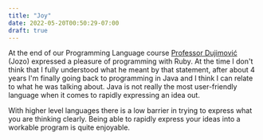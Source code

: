 ```yaml
---
title: "Joy"
date: 2022-05-20T00:50:29-07:00
draft: true
---
```


At the end of our Programming Language course [Professor Dujimović](http://sutro.sfsu.edu/People/jozo/jozo.html) (Jozo)
expressed a pleasure of programming with Ruby. At the time I don't think that I fully understood what he meant by that 
statement, after about 4 years I'm finally going back to programming in Java and I think I can relate to what he was
talking about. Java is not really the most user-friendly language when it comes to rapidly expressing an idea out. 

With higher level languages there is a low barrier in trying to express what you are thinking clearly. Being able to 
rapidly express your ideas into a workable program is quite enjoyable. 